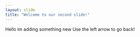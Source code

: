 ```yaml
---
layout: slide
title: "Welcome to our second slide!"
---
```

Hello im adding something new
Use the left arrow to go back!
